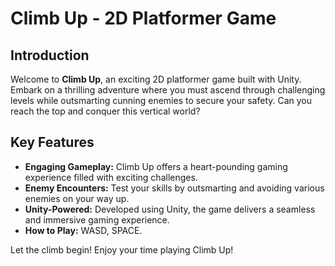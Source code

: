 # Climb Up - 2D Platformer Game

## Introduction

Welcome to **Climb Up**, an exciting 2D platformer game built with Unity. Embark on a thrilling adventure where you must ascend through challenging levels while outsmarting cunning enemies to secure your safety. Can you reach the top and conquer this vertical world?

## Key Features

- **Engaging Gameplay:** Climb Up offers a heart-pounding gaming experience filled with exciting challenges.
- **Enemy Encounters:** Test your skills by outsmarting and avoiding various enemies on your way up.
- **Unity-Powered:** Developed using Unity, the game delivers a seamless and immersive gaming experience.
- **How to Play:** WASD, SPACE.

Let the climb begin! Enjoy your time playing Climb Up!

